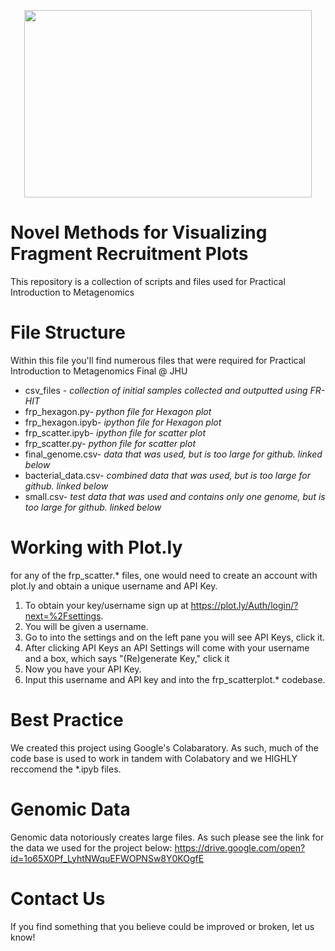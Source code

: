 <p align="center">
  <img width="460" height="300" src="https://drive.google.com/file/d/1meltj99yncJPAbQvffqDJXRfCHHrEcRO/view?usp=sharing">
</p>


# Novel Methods for Visualizing Fragment Recruitment Plots
This repository is a collection of scripts and files used for Practical Introduction to Metagenomics

# File Structure
Within this file you'll find numerous files that were required for Practical Introduction to Metagenomics Final @ JHU

* csv_files - *collection of initial samples collected and outputted using FR-HIT*
* frp_hexagon.py- *python file for Hexagon plot*
* frp_hexagon.ipyb- *ipython file for Hexagon plot*
* frp_scatter.ipyb- *ipython file for scatter plot*
* frp_scatter.py- *python file for scatter plot*
* final_genome.csv- *data that was used, but is too large for github. linked below*
* bacterial_data.csv- *combined data that was used, but is too large for github. linked below*
* small.csv- *test data that was used and contains only one genome, but is too large for github. linked below*
  
# Working with Plot.ly
for any of the frp_scatter.* files, one would need to create an account with plot.ly and obtain a unique username and API Key. 
1. To obtain your key/username sign up at https://plot.ly/Auth/login/?next=%2Fsettings. 
2. You will be given a username. 
3. Go to into the settings and on the left pane you will see API Keys, click it. 
4. After clicking API Keys an API Settings will come with your username and a box, which says "(Re)generate Key," click it
5. Now you have your API Key.
6. Input this username and API key and into the frp_scatterplot.* codebase.

# Best Practice
We created this project using Google's Colabaratory. As such, much of the code base is used to work in tandem with Colabatory and we HIGHLY reccomend the *.ipyb files. 

# Genomic Data
Genomic data notoriously creates large files. As such please see the link for the data we used for the project below:
https://drive.google.com/open?id=1o65X0Pf_LyhtNWquEFWOPNSw8Y0KOgfE

# Contact Us
If you find something that you believe could be improved or broken, let us know!
